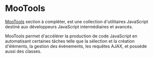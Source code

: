 # MooTools

[MooTools](http://mootools.net/) section à compléter, est une collection d'utilitaires JavaScript destiné aux développeurs JavaScript intermédiaires et avancés.

MooTools permet d'accélérer la production de code JavaScript en automatisant certaines tâches telle que la sélection et la création d'éléments, la gestion des évènements, les requêtes AJAX, et possède aussi des classes.
